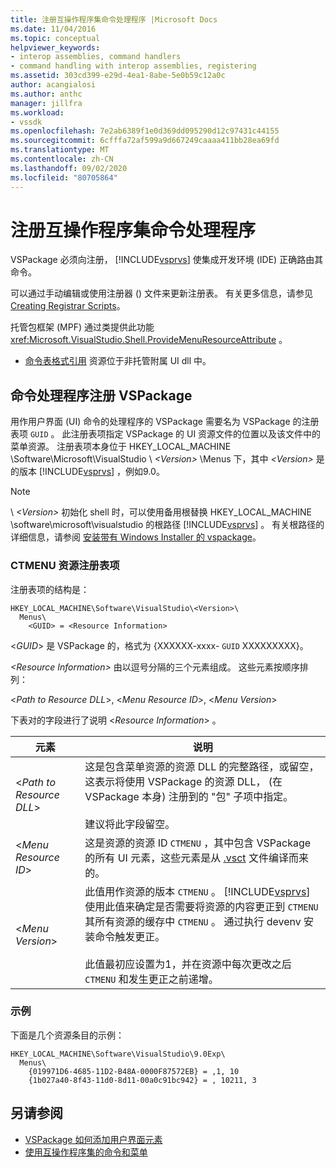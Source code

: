 ```yaml
---
title: 注册互操作程序集命令处理程序 |Microsoft Docs
ms.date: 11/04/2016
ms.topic: conceptual
helpviewer_keywords:
- interop assemblies, command handlers
- command handling with interop assemblies, registering
ms.assetid: 303cd399-e29d-4ea1-8abe-5e0b59c12a0c
author: acangialosi
ms.author: anthc
manager: jillfra
ms.workload:
- vssdk
ms.openlocfilehash: 7e2ab6389f1e0d369dd095290d12c97431c44155
ms.sourcegitcommit: 6cfffa72af599a9d667249caaaa411bb28ea69fd
ms.translationtype: MT
ms.contentlocale: zh-CN
ms.lasthandoff: 09/02/2020
ms.locfileid: "80705864"
---
```

# <a name="registering-interop-assembly-command-handlers"></a>注册互操作程序集命令处理程序
VSPackage 必须向注册， [!INCLUDE[vsprvs](../../code-quality/includes/vsprvs_md.md)] 使集成开发环境 (IDE) 正确路由其命令。

 可以通过手动编辑或使用注册器 () 文件来更新注册表。 有关更多信息，请参见 [Creating Registrar Scripts](/cpp/atl/creating-registrar-scripts)。

 托管包框架 (MPF) 通过类提供此功能 <xref:Microsoft.VisualStudio.Shell.ProvideMenuResourceAttribute> 。

- [命令表格式引用](https://msdn.microsoft.com/library/09e9c6ef-9863-48de-9483-d45b7b7c798f) 资源位于非托管附属 UI dll 中。

## <a name="command-handler-registration-of-a-vspackage"></a>命令处理程序注册 VSPackage
 用作用户界面 (UI) 命令的处理程序的 VSPackage 需要名为 VSPackage 的注册表项 `GUID` 。 此注册表项指定 VSPackage 的 UI 资源文件的位置以及该文件中的菜单资源。 注册表项本身位于 HKEY_LOCAL_MACHINE \Software\Microsoft\VisualStudio \\ *\<Version>* \Menus 下，其中 *\<Version>* 是的版本 [!INCLUDE[vsprvs](../../code-quality/includes/vsprvs_md.md)] ，例如9.0。

> [!NOTE]
> \\ *\<Version>* 初始化 shell 时，可以使用备用根替换 HKEY_LOCAL_MACHINE \software\microsoft\visualstudio 的根路径 [!INCLUDE[vsprvs](../../code-quality/includes/vsprvs_md.md)] 。 有关根路径的详细信息，请参阅 [安装带有 Windows Installer 的 vspackage](../../extensibility/internals/installing-vspackages-with-windows-installer.md)。

### <a name="the-ctmenu-resource-registry-entry"></a>CTMENU 资源注册表项
 注册表项的结构是：

```
HKEY_LOCAL_MACHINE\Software\VisualStudio\<Version>\
  Menus\
    <GUID> = <Resource Information>
```

 \<*GUID*> 是 VSPackage 的，格式为 {XXXXXX-xxxx- `GUID` XXXXXXXXX}。

 *\<Resource Information>* 由以逗号分隔的三个元素组成。 这些元素按顺序排列：

 \<*Path to Resource DLL*>, \<*Menu Resource ID*>, \<*Menu Version*>

 下表对的字段进行了说明 \<*Resource Information*> 。

| 元素 | 说明 |
|---------------------------| - |
| \<*Path to Resource DLL*> | 这是包含菜单资源的资源 DLL 的完整路径，或留空，这表示将使用 VSPackage 的资源 DLL， (在 VSPackage 本身) 注册到的 "包" 子项中指定。<br /><br /> 建议将此字段留空。 |
| \<*Menu Resource ID*> | 这是资源的资源 ID `CTMENU` ，其中包含 VSPackage 的所有 UI 元素，这些元素是从 [.vsct](../../extensibility/internals/visual-studio-command-table-dot-vsct-files.md) 文件编译而来的。 |
| \<*Menu Version*> | 此值用作资源的版本 `CTMENU` 。 [!INCLUDE[vsprvs](../../code-quality/includes/vsprvs_md.md)] 使用此值来确定是否需要将资源的内容更正到 `CTMENU` 其所有资源的缓存中 `CTMENU` 。 通过执行 devenv 安装命令触发更正。<br /><br /> 此值最初应设置为1，并在资源中每次更改之后 `CTMENU` 和发生更正之前递增。 |

### <a name="example"></a>示例
 下面是几个资源条目的示例：

```
HKEY_LOCAL_MACHINE\Software\VisualStudio\9.0Exp\
  Menus\
    {019971D6-4685-11D2-B48A-0000F87572EB} = ,1, 10
    {1b027a40-8f43-11d0-8d11-00a0c91bc942} = , 10211, 3
```

## <a name="see-also"></a>另请参阅
- [VSPackage 如何添加用户界面元素](../../extensibility/internals/how-vspackages-add-user-interface-elements.md)
- [使用互操作程序集的命令和菜单](../../extensibility/internals/commands-and-menus-that-use-interop-assemblies.md)
